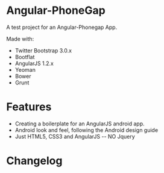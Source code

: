 Angular-PhoneGap
================

A test project for an Angular-Phonegap App.

Made with:
- Twitter Bootstrap 3.0.x
- Bootflat
- AngularJS 1.2.x
- Yeoman
- Bower
- Grunt

Features
================
- Creating a boilerplate for an AngularJS android app.
- Android look and feel, following the Android design guide
- Just HTML5, CSS3 and AngularJS
-- NO Jquery

Changelog
================
